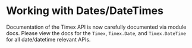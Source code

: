 # Working with Dates/DateTimes

Documentation of the Timex API is now carefully documented via module docs. Please view the docs for the `Timex`,
`Timex.Date`, and `Timex.DateTime` for all date/datetime relevant APIs.
